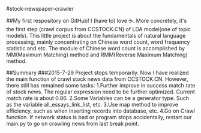 #stock-newspaper-crawler

##My first respository on GitHub!
I (have to) love :coffee:. More concretely, it's the first step (crawl corpus from CCSTOCK.CN) of LDA model(one of topic models).
This little project is about the fundamentals of natural language processing, mainly concentrating on Chinese word count,
word frequency statistic and etc. The module of Chinese word count is accomplished by MM(Maximum Matching) method
and RMM(Reverse Maximum Matching) method.

##Summary
###2015-7-29
Project stops temporarily. Now I have realized the main function of crawl stock news data from CCSTOCK.CN. However, there still has remained some tasks:
1.Further improve in success match rate of stock news. The regular expression need to be further optimized. Current match rate is about 0.86.
2.Some Variables can be a generator type. Such as the variable all_essays_link_list, etc.
3.Use map method to improve efficiency, such as when inserting records into database, etc.
4.Go on Crawl function. If network status is bad or program stops accidentally, restart our main.py to go on crawling news from last break point.